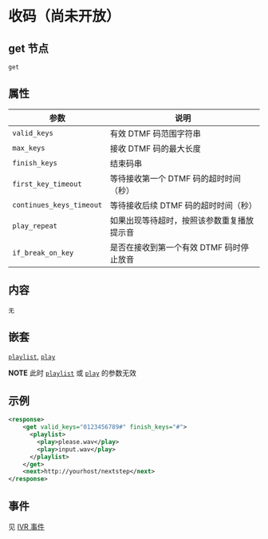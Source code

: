 # 收码（尚未开放）

## get 节点

```
get
```

## 属性

| 参数                  | 说明                                      |
| --------------------- |  ---------------------------------------- |
| `valid_keys`          | 有效 DTMF 码范围字符串                   |
| `max_keys`            | 接收 DTMF 码的最大长度                          |
| `finish_keys`         | 结束码串                  |
| `first_key_timeout`   | 等待接收第一个 DTMF 码的超时时间（秒）                         |
| `continues_keys_timeout`          | 等待接收后续 DTMF 码的超时时间（秒）                  |
| `play_repeat`         | 如果出现等待超时，按照该参数重复播放提示音                   |
| `if_break_on_key`     | 是否在接收到第一个有效 DTMF 码时停止放音                          |



## 内容
    无

## 嵌套
[`playlist`](play.md), [`play`](play.md)

**NOTE** 此时 [`playlist`](play.md) 或 [`play`](play.md) 的参数无效

## 示例

```xml
<response>
    <get valid_keys="0123456789#" finish_keys="#">
      <playlist>
        <play>please.wav</play>
        <play>input.wav</play>
      </playlist>
    </get>
    <next>http://yourhost/nextstep</next>
</response>
```


## 事件
见 [IVR 事件](../evt/ivr/index.md)

